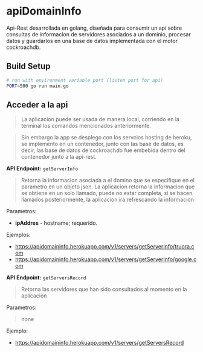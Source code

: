 # apiDomainInfo

Api-Rest desarrollada en golang, diseñada para consumir un api sobre consultas de informacion de servidores asociados a un dominio, procesar datos y guardarlos en una base de datos implementada con el motor cockroachdb.

## Build Setup

``` bash
# run with environment variable port (listen port for api)
PORT=500 go run main.go

```
## Acceder a la api
>La aplicacion puede ser usada de manera local, corriendo en la terminal los comandos mencionados anteriormente.

>Sin embargo la app se desplego con los servcios hosting de heroku, se implemento en un contenedor, junto con las base de datos, es decir, las base de datos de cockroachdb fue embebida dentro del contenedor junto a la api-rest.

**API Endpoint:** `getServerInfo`

>Retorna la informacion asociada a el domino que se especifique en el parametro en un objeto json. La aplicacion retorna la informacion que se obtiene en un solo llamado, puede no estar completa, si se hacen llamados posteriormente, la aplicacion ira refrescando la informacion

Parametros:

* **ipAddres** - hostname; requerido.

Ejemplos:

* https://apidomaininfo.herokuapp.com/v1/servers/getServerInfo/truora.com
* https://apidomaininfo.herokuapp.com/v1/servers/getServerInfo/google.com


**API Endpoint:** `getServersRecord`

>Retorna las servidores que han sido consultados al momento en la aplicacion

Parametros:

> none

Ejemplo:

* https://apidomaininfo.herokuapp.com/v1/servers/getServersRecord
